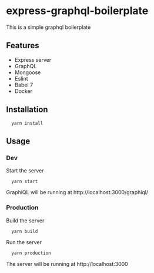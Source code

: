 # express-graphql-boilerplate

This is a simple graphql boilerplate

## Features

- Express server
- GraphQL
- Mongoose
- Eslint
- Babel 7
- Docker

## Installation

```
  yarn install
```

## Usage

### Dev

Start the server

```
  yarn start
```

GraphiQL will be running at http://localhost:3000/graphiql/

### Production

Build the server

```
  yarn build
```

Run the server

```
  yarn production
```

The server will be running at http://localhost:3000
